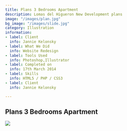 ```yaml
---
title: Plans 3 Bedrooms Apartment
description: Lomas del Higueron New Development plans
image: "/images/plan.jpg"
bg_image: "/images/slide.jpg"
category: Illustration
information:
- label: Client
  info: Jannie Kelonsky
- label: What We Did
  info: Website Redesign
- label: Tools Used
  info: Photoshop,Illustrator
- label: Completed on
  info: 17th March 2014
- label: Skills
  info: HTML5 / PHP / CSS3
- label: Client
  info: Jannie Kelonsky

---
```

## Plans 3 Bedrooms Apartment

![](/images/plan-3-bed.jpg)